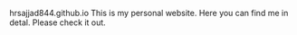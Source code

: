 hrsajjad844.github.io
This is my personal website. Here you can find me in detal. Please check it out.
